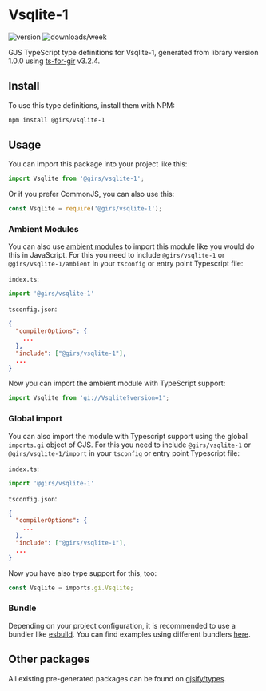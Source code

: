 
# Vsqlite-1

![version](https://img.shields.io/npm/v/@girs/vsqlite-1)
![downloads/week](https://img.shields.io/npm/dw/@girs/vsqlite-1)


GJS TypeScript type definitions for Vsqlite-1, generated from library version 1.0.0 using [ts-for-gir](https://github.com/gjsify/ts-for-gir) v3.2.4.


## Install

To use this type definitions, install them with NPM:
```bash
npm install @girs/vsqlite-1
```

## Usage

You can import this package into your project like this:
```ts
import Vsqlite from '@girs/vsqlite-1';
```

Or if you prefer CommonJS, you can also use this:
```ts
const Vsqlite = require('@girs/vsqlite-1');
```

### Ambient Modules

You can also use [ambient modules](https://github.com/gjsify/ts-for-gir/tree/main/packages/cli#ambient-modules) to import this module like you would do this in JavaScript.
For this you need to include `@girs/vsqlite-1` or `@girs/vsqlite-1/ambient` in your `tsconfig` or entry point Typescript file:

`index.ts`:
```ts
import '@girs/vsqlite-1'
```

`tsconfig.json`:
```json
{
  "compilerOptions": {
    ...
  },
  "include": ["@girs/vsqlite-1"],
  ...
}
```

Now you can import the ambient module with TypeScript support: 

```ts
import Vsqlite from 'gi://Vsqlite?version=1';
```

### Global import

You can also import the module with Typescript support using the global `imports.gi` object of GJS.
For this you need to include `@girs/vsqlite-1` or `@girs/vsqlite-1/import` in your `tsconfig` or entry point Typescript file:

`index.ts`:
```ts
import '@girs/vsqlite-1'
```

`tsconfig.json`:
```json
{
  "compilerOptions": {
    ...
  },
  "include": ["@girs/vsqlite-1"],
  ...
}
```

Now you have also type support for this, too:

```ts
const Vsqlite = imports.gi.Vsqlite;
```

### Bundle

Depending on your project configuration, it is recommended to use a bundler like [esbuild](https://esbuild.github.io/). You can find examples using different bundlers [here](https://github.com/gjsify/ts-for-gir/tree/main/examples).

## Other packages

All existing pre-generated packages can be found on [gjsify/types](https://github.com/gjsify/types).

